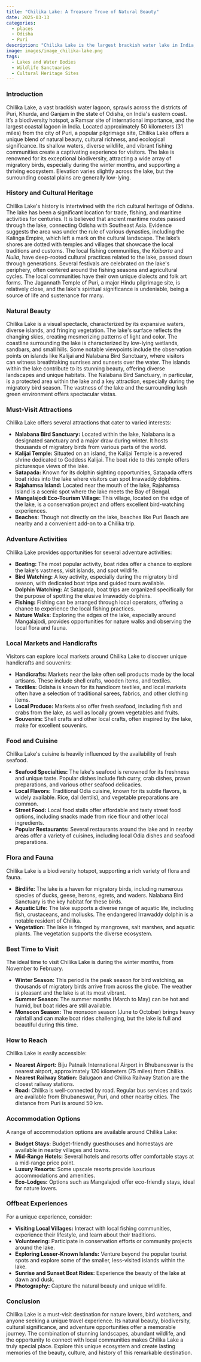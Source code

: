 ```yaml
---
title: "Chilika Lake: A Treasure Trove of Natural Beauty"
date: 2025-03-13
categories:
  - places
  - Odisha
  - Puri
description: "Chilika Lake is the largest brackish water lake in India, located in Odisha and Andhra Pradesh. It's surrounded by lush greenery and offers boat rides to explore its vibrant marine life, including colorful fish, corals, and crocodiles. The lake also hosts numerous temples around its shores, making it a unique blend of natural beauty and cultural heritage. A haven for birdwatchers, it is home to migratory birds from Siberia and other parts of the world. Chilika Lake is also a Ramsar site, recognized for its ecological significance."
image: images/image_chilika-lake.png
tags: 
  - Lakes and Water Bodies
  - Wildlife Sanctuaries
  - Cultural Heritage Sites
---
```



### **Introduction**

Chilika Lake, a vast brackish water lagoon, sprawls across the districts of Puri, Khurda, and Ganjam in the state of Odisha, on India's eastern coast. It’s a biodiversity hotspot, a Ramsar site of international importance, and the largest coastal lagoon in India.  Located approximately 50 kilometers (31 miles) from the city of Puri, a popular pilgrimage site, Chilika Lake offers a unique blend of natural beauty, cultural richness, and ecological significance. Its shallow waters, diverse wildlife, and vibrant fishing communities create a captivating experience for visitors. The lake is renowned for its exceptional biodiversity, attracting a wide array of migratory birds, especially during the winter months, and supporting a thriving ecosystem.  Elevation varies slightly across the lake, but the surrounding coastal plains are generally low-lying.

### **History and Cultural Heritage**

Chilika Lake's history is intertwined with the rich cultural heritage of Odisha. The lake has been a significant location for trade, fishing, and maritime activities for centuries.  It is believed that ancient maritime routes passed through the lake, connecting Odisha with Southeast Asia. Evidence suggests the area was under the rule of various dynasties, including the Kalinga Empire, which left a mark on the cultural landscape. The lake’s shores are dotted with temples and villages that showcase the local traditions and customs. The local fishing communities, the *Kaibarta* and *Nulia*, have deep-rooted cultural practices related to the lake, passed down through generations. Several festivals are celebrated on the lake's periphery, often centered around the fishing seasons and agricultural cycles. The local communities have their own unique dialects and folk art forms. The Jagannath Temple of Puri, a major Hindu pilgrimage site, is relatively close, and the lake's spiritual significance is undeniable, being a source of life and sustenance for many.

### **Natural Beauty**

Chilika Lake is a visual spectacle, characterized by its expansive waters, diverse islands, and fringing vegetation.  The lake's surface reflects the changing skies, creating mesmerizing patterns of light and color. The coastline surrounding the lake is characterized by low-lying wetlands, sandbars, and small hills. Some notable viewpoints include the observation points on islands like Kalijai and Nalabana Bird Sanctuary, where visitors can witness breathtaking sunrises and sunsets over the water. The islands within the lake contribute to its stunning beauty, offering diverse landscapes and unique habitats. The Nalabana Bird Sanctuary, in particular, is a protected area within the lake and a key attraction, especially during the migratory bird season. The vastness of the lake and the surrounding lush green environment offers spectacular vistas.

### **Must-Visit Attractions**

Chilika Lake offers several attractions that cater to varied interests:

*   **Nalabana Bird Sanctuary:** Located within the lake, Nalabana is a designated sanctuary and a major draw during winter.   It hosts thousands of migratory birds from various parts of the world.
*   **Kalijai Temple:** Situated on an island, the Kalijai Temple is a revered shrine dedicated to Goddess Kalijai. The boat ride to this temple offers picturesque views of the lake.  
*   **Satapada:** Known for its dolphin sighting opportunities, Satapada offers boat rides into the lake where visitors can spot Irrawaddy dolphins.
*   **Rajahamsa Island:** Located near the mouth of the lake, Rajahamsa Island is a scenic spot where the lake meets the Bay of Bengal.
*   **Mangalajodi Eco-Tourism Village:**  This village, located on the edge of the lake, is a conservation project and offers excellent bird-watching experiences.
*   **Beaches:** Though not directly on the lake, beaches like Puri Beach are nearby and a convenient add-on to a Chilika trip.

### **Adventure Activities**

Chilika Lake provides opportunities for several adventure activities:

*   **Boating:** The most popular activity, boat rides offer a chance to explore the lake's vastness, visit islands, and spot wildlife.
*   **Bird Watching:** A key activity, especially during the migratory bird season, with dedicated boat trips and guided tours available.
*   **Dolphin Watching:**  At Satapada, boat trips are organized specifically for the purpose of spotting the elusive Irrawaddy dolphins.
*   **Fishing:**  Fishing can be arranged through local operators, offering a chance to experience the local fishing practices.
*   **Nature Walks:** Exploring the edges of the lake, especially around Mangalajodi, provides opportunities for nature walks and observing the local flora and fauna.

### **Local Markets and Handicrafts**

Visitors can explore local markets around Chilika Lake to discover unique handicrafts and souvenirs:

*   **Handicrafts:** Markets near the lake often sell products made by the local artisans.  These include shell crafts, wooden items, and textiles.
*   **Textiles:** Odisha is known for its handloom textiles, and local markets often have a selection of traditional sarees, fabrics, and other clothing items.
*   **Local Produce:** Markets also offer fresh seafood, including fish and crabs from the lake, as well as locally grown vegetables and fruits.
*   **Souvenirs:** Shell crafts and other local crafts, often inspired by the lake, make for excellent souvenirs.

### **Food and Cuisine**

Chilika Lake's cuisine is heavily influenced by the availability of fresh seafood.

*   **Seafood Specialties:** The lake's seafood is renowned for its freshness and unique taste. Popular dishes include fish curry, crab dishes, prawn preparations, and various other seafood delicacies.
*   **Local Flavors:** Traditional Odia cuisine, known for its subtle flavors, is widely available. Rice, dal (lentils), and vegetable preparations are common.
*   **Street Food:** Local food stalls offer affordable and tasty street food options, including snacks made from rice flour and other local ingredients.
*   **Popular Restaurants:** Several restaurants around the lake and in nearby areas offer a variety of cuisines, including local Odia dishes and seafood preparations. 

### **Flora and Fauna**

Chilika Lake is a biodiversity hotspot, supporting a rich variety of flora and fauna.

*   **Birdlife:** The lake is a haven for migratory birds, including numerous species of ducks, geese, herons, egrets, and waders. Nalabana Bird Sanctuary is the key habitat for these birds.
*   **Aquatic Life:** The lake supports a diverse range of aquatic life, including fish, crustaceans, and mollusks. The endangered Irrawaddy dolphin is a notable resident of Chilika.
*   **Vegetation:** The lake is fringed by mangroves, salt marshes, and aquatic plants. The vegetation supports the diverse ecosystem.

### **Best Time to Visit**

The ideal time to visit Chilika Lake is during the winter months, from November to February.

*   **Winter Season:** This period is the peak season for bird watching, as thousands of migratory birds arrive from across the globe. The weather is pleasant and the lake is at its most vibrant.
*   **Summer Season:** The summer months (March to May) can be hot and humid, but boat rides are still available.
*   **Monsoon Season:** The monsoon season (June to October) brings heavy rainfall and can make boat rides challenging, but the lake is full and beautiful during this time.

### **How to Reach**

Chilika Lake is easily accessible:

*   **Nearest Airport:** Biju Patnaik International Airport in Bhubaneswar is the nearest airport, approximately 120 kilometers (75 miles) from Chilika.
*   **Nearest Railway Station:** Balugaon and Chilika Railway Station are the closest railway stations.
*   **Road:** Chilika is well-connected by road. Regular bus services and taxis are available from Bhubaneswar, Puri, and other nearby cities. The distance from Puri is around 50 km.

### **Accommodation Options**

A range of accommodation options are available around Chilika Lake:

*   **Budget Stays:** Budget-friendly guesthouses and homestays are available in nearby villages and towns.
*   **Mid-Range Hotels:** Several hotels and resorts offer comfortable stays at a mid-range price point.
*   **Luxury Resorts:** Some upscale resorts provide luxurious accommodations and amenities.
*   **Eco-Lodges:** Options such as Mangalajodi offer eco-friendly stays, ideal for nature lovers.

### **Offbeat Experiences**

For a unique experience, consider:

*   **Visiting Local Villages:** Interact with local fishing communities, experience their lifestyle, and learn about their traditions.
*   **Volunteering:** Participate in conservation efforts or community projects around the lake.
*   **Exploring Lesser-Known Islands:** Venture beyond the popular tourist spots and explore some of the smaller, less-visited islands within the lake.
*   **Sunrise and Sunset Boat Rides:** Experience the beauty of the lake at dawn and dusk.
*   **Photography:** Capture the natural beauty and unique wildlife.

### **Conclusion**

Chilika Lake is a must-visit destination for nature lovers, bird watchers, and anyone seeking a unique travel experience. Its natural beauty, biodiversity, cultural significance, and adventure opportunities offer a memorable journey.  The combination of stunning landscapes, abundant wildlife, and the opportunity to connect with local communities makes Chilika Lake a truly special place. Explore this unique ecosystem and create lasting memories of the beauty, culture, and history of this remarkable destination.


